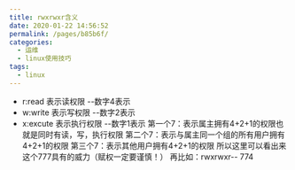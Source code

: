 ```yaml
---
title: rwxrwxr含义
date: 2020-01-22 14:56:52
permalink: /pages/b85b6f/
categories:
  - 运维
  - linux使用技巧
tags:
  - linux
---
```


- r:read 表示读权限 --数字4表示
- w:write 表示写权限 --数字2表示
- x:excute 表示执行权限 --数字1表示
第一个7：表示属主拥有4+2+1的权限也就是同时有读，写，执行权限
第二个7：表示与属主同一个组的所有用户拥有4+2+1的权限
第三个7：表示其他用户拥有4+2+1的权限
所以这里可以看出来这个777具有的威力（赋权一定要谨慎！）
再比如：rwxrwxr-- 774
